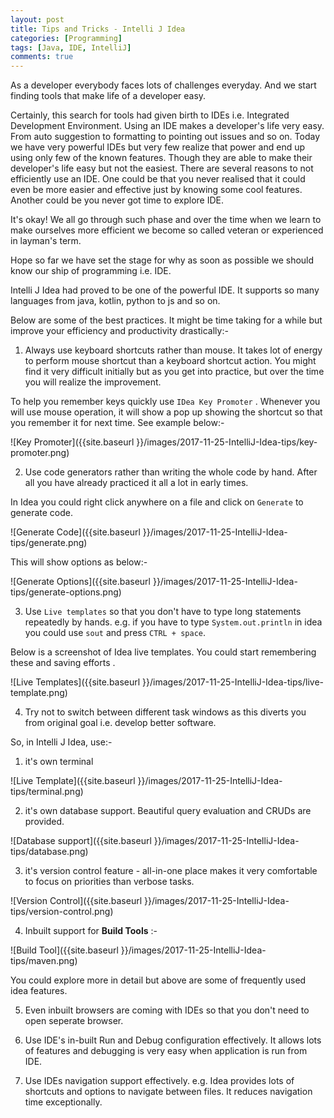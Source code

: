 ```yaml
---
layout: post
title: Tips and Tricks - Intelli J Idea
categories: [Programming]
tags: [Java, IDE, IntelliJ]
comments: true
---
```


As a developer everybody faces lots of challenges everyday. And we start finding tools that make life of a developer easy.

Certainly, this search for tools had given birth to IDEs i.e. Integrated Development Environment. Using an IDE makes a 
developer's life very easy. From auto suggestion to formatting to pointing out issues and so on. Today we have very powerful IDEs but very few realize that power
and end up using only few of the known features. Though they are able to make their developer's life easy but not the easiest. There are several reasons to not efficiently use an IDE.
One could be that you never realised that it could even be more easier and effective just by knowing some cool features. Another could be you never got time to explore IDE.

It's okay! We all go through such phase and over the time when we learn to make ourselves more efficient we become so called veteran or experienced in layman's term.

Hope so far we have set the stage for why as soon as possible we should know our ship of programming i.e. IDE. 

Intelli J Idea had proved to be one of the powerful IDE. It supports so many languages from java, kotlin, python to js and so on. 


Below are some of the best practices. It might be time taking for a while but improve your efficiency and productivity drastically:-


1. Always use keyboard shortcuts rather than mouse. It takes lot of energy to perform mouse shortcut than a keyboard shortcut action. You might find it very difficult initially but as you get into practice, but over the time
you will realize the improvement.

To help you remember keys quickly use `IDea Key Promoter` . Whenever you will use mouse operation, it will show a pop up showing the shortcut so that you remember it for next time. See example below:-

   ![Key Promoter]({{site.baseurl }}/images/2017-11-25-IntelliJ-Idea-tips/key-promoter.png)

2. Use code generators rather than writing the whole code by hand. After all you have already practiced it all a lot in early times.

In Idea you could right click anywhere on a file and click on `Generate` to generate code.

![Generate Code]({{site.baseurl }}/images/2017-11-25-IntelliJ-Idea-tips/generate.png)

This will show options as below:-

![Generate Options]({{site.baseurl }}/images/2017-11-25-IntelliJ-Idea-tips/generate-options.png)

3. Use `Live templates` so that you don't have to type long statements repeatedly by hands. e.g. if you have to 
type `System.out.println` in idea you could use `sout` and press `CTRL + space`.

Below is a screenshot of Idea live templates. You could start remembering these and saving efforts .

![Live Templates]({{site.baseurl }}/images/2017-11-25-IntelliJ-Idea-tips/live-template.png)

4. Try not to switch between different task windows as this diverts you from original goal i.e. develop better software.

So, in Intelli J Idea, use:-

1. it's own terminal

![Live Template]({{site.baseurl }}/images/2017-11-25-IntelliJ-Idea-tips/terminal.png)

2. it's own database support. Beautiful query evaluation and CRUDs are provided.

![Database support]({{site.baseurl }}/images/2017-11-25-IntelliJ-Idea-tips/database.png)

3. it's version control feature - all-in-one place makes it very comfortable to focus on priorities than verbose tasks.

![Version Control]({{site.baseurl }}/images/2017-11-25-IntelliJ-Idea-tips/version-control.png)

4. Inbuilt support for  **Build Tools** :-

![Build Tool]({{site.baseurl }}/images/2017-11-25-IntelliJ-Idea-tips/maven.png)

You could explore more in detail but above are some of frequently used idea features.

5. Even inbuilt browsers are coming with IDEs so that you don't need to open seperate browser.


6. Use IDE's in-built Run and Debug configuration effectively. It allows lots of features and debugging is very easy when application is run from IDE.


7. Use IDEs navigation support effectively. e.g. Idea provides lots of shortcuts and options to navigate between files. It reduces navigation time exceptionally.








